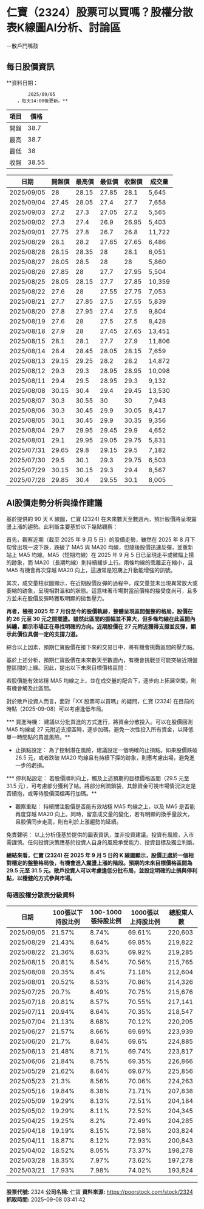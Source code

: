 # 仁寶（2324）股票可以買嗎？股權分散表K線圖AI分析、討論區
－散戶鬥嘴鼓

## 每日股價資訊

**資料日期：
        
            2025/09/05
        ，每天14:00後更新。**

| 項目 | 價格 |
|------|------|
| 開盤 | 38.7 |
| 最高 | 38.7 |
| 最低 | 38 |
| 收盤 | 38.55 |

| 日期 | 開盤價 | 最高價 | 最低價 | 收盤價 | 成交量 |
|------|--------|--------|--------|--------|--------|
| 2025/09/05 | 28 | 28.15 | 27.85 | 28.1 | 5,645 |
| 2025/09/04 | 27.45 | 28.05 | 27.4 | 27.7 | 7,658 |
| 2025/09/03 | 27.2 | 27.3 | 27.05 | 27.2 | 5,565 |
| 2025/09/02 | 27.3 | 27.4 | 26.9 | 26.95 | 5,403 |
| 2025/09/01 | 27.75 | 27.8 | 26.7 | 26.8 | 11,722 |
| 2025/08/29 | 28.1 | 28.2 | 27.65 | 27.65 | 6,486 |
| 2025/08/28 | 28.15 | 28.35 | 28 | 28.1 | 6,051 |
| 2025/08/27 | 28.05 | 28.5 | 28 | 28 | 5,860 |
| 2025/08/26 | 27.85 | 28 | 27.7 | 27.95 | 5,504 |
| 2025/08/25 | 28.05 | 28.15 | 27.7 | 27.85 | 10,359 |
| 2025/08/22 | 27.6 | 28 | 27.55 | 27.75 | 7,053 |
| 2025/08/21 | 27.7 | 27.85 | 27.5 | 27.55 | 5,839 |
| 2025/08/20 | 27.8 | 27.95 | 27.4 | 27.5 | 9,804 |
| 2025/08/19 | 27.6 | 28 | 27.5 | 27.5 | 8,428 |
| 2025/08/18 | 27.9 | 28 | 27.45 | 27.65 | 13,451 |
| 2025/08/15 | 28.1 | 28.1 | 27.7 | 27.9 | 11,806 |
| 2025/08/14 | 28.4 | 28.45 | 28.05 | 28.15 | 7,659 |
| 2025/08/13 | 29.15 | 29.25 | 28.2 | 28.2 | 14,872 |
| 2025/08/12 | 29.3 | 29.3 | 28.95 | 28.95 | 10,098 |
| 2025/08/11 | 29.4 | 29.5 | 28.95 | 29.3 | 9,132 |
| 2025/08/08 | 30.15 | 30.4 | 29.4 | 29.45 | 13,530 |
| 2025/08/07 | 30.3 | 30.55 | 30 | 30 | 7,943 |
| 2025/08/06 | 30.3 | 30.45 | 29.9 | 30.05 | 8,417 |
| 2025/08/05 | 30.1 | 30.45 | 29.9 | 30.35 | 9,356 |
| 2025/08/04 | 29.7 | 29.95 | 29.45 | 29.9 | 4,652 |
| 2025/08/01 | 29.1 | 29.95 | 29.05 | 29.75 | 5,831 |
| 2025/07/31 | 29.65 | 29.8 | 29.15 | 29.5 | 7,182 |
| 2025/07/30 | 29.5 | 30.1 | 29.3 | 29.75 | 6,503 |
| 2025/07/29 | 30.15 | 30.15 | 29.3 | 29.4 | 8,567 |
| 2025/07/28 | 29.85 | 30.4 | 29.55 | 30.1 | 8,005 |

## AI股價走勢分析與操作建議

基於提供的 90 天 K 線圖，仁寶 (2324) 在未來數天至數週內，預計股價將呈現震盪上漲的趨勢。此判斷主要基於以下幾點觀察：

首先，觀察近期（截至 2025 年 9 月 5 日）的股價走勢，雖然在 2025 年 8 月下旬曾出現一波下跌，跌破了 MA5 與 MA20 均線，但隨後股價迅速反彈，並重新站上 MA5 均線。MA5（短期均線）在 2025 年 9 月 5 日已呈現走平或微幅上揚的跡象，而 MA20（長期均線）則持續緩步上行。兩條均線的乖離正在縮小，且 MA5 有機會再次穿越 MA20 向上，這通常是短期上升動能增強的訊號。

其次，成交量柱狀圖顯示，在近期股價反彈的過程中，成交量並未出現異常放大或萎縮的跡象，呈現相對溫和的狀態。這意味著市場對當前價格的接受度尚可，且多方並未在股價反彈時獲取明顯的拋售壓力。

**再者，檢視 2025 年 7 月份至今的股價軌跡，整體呈現區間盤整的格局，股價在約 26 元至 30 元之間擺盪。雖然此區間的振幅並不算大，但多條均線在此區間內糾纏，顯示市場正在尋找明確的方向。近期股價在 27 元附近獲得支撐並反彈，顯示此價位具備一定的支撐力道。**

綜合以上因素，預期仁寶股價在接下來的交易日中，將有機會挑戰區間的壓力點。

基於上述分析，預期仁寶股價在未來數天至數週內，有機會挑戰並可能突破近期盤整區間的上緣。因此，提出以下未來目標價格區間：

若股價能有效站穩 MA5 均線之上，並在成交量的配合下，逐步向上拓展空間，則有機會觸及此區間。

對於散戶投資人而言，面對「XX 股票可以買嗎」的疑問，仁寶 (2324) 在目前的時點（2025-09-08）可以考慮逢低布局。

***   買進時機： 建議以分批買進的方式進行，將資金分散投入。可以在股價回測 MA5 均線或 27 元附近支撐區時，逐步加碼。避免一次性投入所有資金，以降低單一時間點的買進風險。**

*   止損點設定： 為了控制潛在風險，建議設定一個明確的止損點。如果股價跌破 26.5 元，或者跌破 MA20 均線且有持續下探的跡象，則應考慮出場，避免進一步的虧損。

***   停利點設定： 若股價順利向上，觸及上述預期的目標價格區間（29.5 元至 31.5 元），可考慮部分獲利了結。將部分利潤鎖袋，其餘資金可視市場情況決定是否續抱，或等待股價回檔再行加碼。**

*   觀察重點： 持續關注股價是否能有效站穩 MA5 均線之上，以及 MA5 是否能再度穿越 MA20 向上。同時，留意成交量的變化，若有明顯的換手量放大，且股價同步走高，則有利於上漲趨勢的延續。

免責聲明： 以上分析僅基於提供的圖表資訊，並非投資建議。投資有風險，入市需謹慎。任何投資決策應基於投資人自身的風險承受能力、投資目標及獨立判斷。

**總結來看，仁寶 (2324) 在 2025 年 9 月 5 日的 K 線圖顯示，股價正處於一個相對穩定的盤整格局後，有機會進入震盪上漲的階段。預期的未來目標價格區間為29.5 元至 31.5 元。散戶投資人可以考慮逢低分批布局，並設定明確的止損與停利點，以穩健的方式參與市場。**

### 每週股權分散表分級資料

| 日期 | 100張以下持股比例 | 100-1000張持股比例 | 1000張以上持股比例 | 總股東人數 |
|------|-------------------|--------------------|--------------------|----------|
| 2025/09/05 | 21.57% | 8.74% | 69.61% | 220,603 |
| 2025/08/29 | 21.43% | 8.64% | 69.85% | 219,822 |
| 2025/08/22 | 21.36% | 8.63% | 69.92% | 219,285 |
| 2025/08/15 | 20.81% | 8.54% | 70.56% | 215,765 |
| 2025/08/08 | 20.35% | 8.4% | 71.18% | 212,604 |
| 2025/08/01 | 20.52% | 8.53% | 70.86% | 214,326 |
| 2025/07/25 | 20.7% | 8.49% | 70.75% | 215,676 |
| 2025/07/18 | 20.81% | 8.57% | 70.55% | 217,141 |
| 2025/07/11 | 20.94% | 8.64% | 70.35% | 218,547 |
| 2025/07/04 | 21.13% | 8.68% | 70.12% | 220,205 |
| 2025/06/27 | 21.57% | 8.66% | 69.69% | 223,939 |
| 2025/06/20 | 21.7% | 8.64% | 69.6% | 224,885 |
| 2025/06/13 | 21.48% | 8.71% | 69.74% | 223,817 |
| 2025/06/06 | 21.84% | 8.75% | 69.35% | 226,866 |
| 2025/05/29 | 21.62% | 8.64% | 69.67% | 225,856 |
| 2025/05/23 | 21.3% | 8.56% | 70.06% | 224,263 |
| 2025/05/16 | 19.84% | 8.38% | 71.71% | 207,838 |
| 2025/05/09 | 19.29% | 8.13% | 72.51% | 204,184 |
| 2025/05/02 | 19.29% | 8.11% | 72.52% | 204,345 |
| 2025/04/25 | 19.25% | 8.2% | 72.49% | 204,285 |
| 2025/04/18 | 19.19% | 8.15% | 72.58% | 203,824 |
| 2025/04/11 | 18.87% | 8.12% | 72.93% | 200,843 |
| 2025/04/02 | 18.52% | 8.05% | 73.37% | 198,278 |
| 2025/03/28 | 18.35% | 7.97% | 73.62% | 197,278 |
| 2025/03/21 | 17.93% | 7.98% | 74.02% | 193,824 |

---

**股票代號:** 2324
**公司名稱:** 仁寶
**資料來源:** https://poorstock.com/stock/2324
**抓取時間:** 2025-09-08 03:41:42